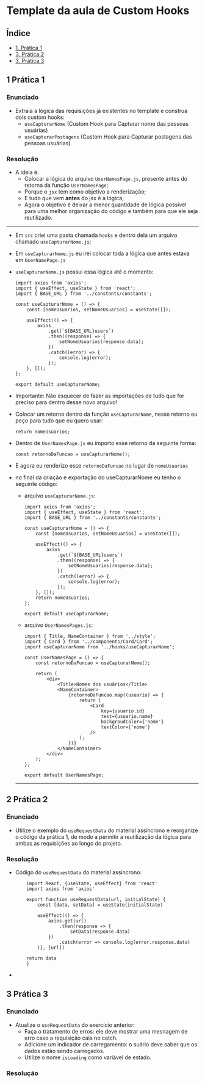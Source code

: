 # Template da aula de Custom Hooks

## Índice

-   [1. Prática 1](#1-prática-1)
-   [3. Prática 2](#2-prática-2)
-   [3. Prática 3](#3-prática-3)

## 1 Prática 1

### Enunciado

-   Extraia a lógica das requisições já existentes no template e construa dois custom hooks:
    -   `useCapturarNome` (Custom Hook para Capturar nome das pessoas usuárias)
    -   `useCapturarPostagens` (Custom Hook para Capturar postagens das pessoas usuárias)

### Resolução

-   A ideia é:
    -   Colocar a lógica do arquivo `UserNamesPage.js`, presente antes do retorna da função `UserNamesPage`;
    -   Porque o `jsx` tem como objetivo a renderização;
    -   E tudo que vem **antes** do jsx é a lógica;
    -   Agora o objetivo é deixar a menor quantidade de lógica possível para uma melhor organização do código e também para que ele seja reutilizado.

---

-   Em `src` criei uma pasta chamada `hooks` e dentro dela um arquivo chamado `useCapturarNome.js`;

-   Em `useCapturarNome.js` eu irei colocar toda a lógica que antes estava em `UserNamePage.js`

-   `useCapturarNome.js` possui essa lógica até o momento:

    ```
    import axios from 'axios';
    import { useEffect, useState } from 'react';
    import { BASE_URL } from '../constants/constants';

    const useCapturarNome = () => {
        const [nomeUsuarios, setNomeUsuarios] = useState([]);

        useEffect(() => {
            axios
                .get(`${BASE_URL}users`)
                .then((response) => {
                    setNomeUsuarios(response.data);
                })
                .catch((error) => {
                    console.log(error);
                });
        }, []);
    };

    export default useCapturarNome;

    ```

-   Importante: Não esquecer de fazer as importações de tudo que for preciso para dentro desse novo arquivo!

-   Colocar um retorno dentro da função `useCapturarNome`, nesse retorno eu peço para tudo que eu quero usar:

    ```
    return nomeUsuarios;
    ```

-   Dentro de `UserNamesPage.js` eu importo esse retorno da seguinte forma:
    ```
    const retornoDaFuncao = useCapturarNome();
    ```
-   E agora eu renderizo esse `retornoDaFuncao` no lugar de `nomeUsuarios`

-   no final da criação e exportação do useCapturarNome eu tenho o seguinte código:

    -   arquivo `useCapturarNome.js`:

        ```
        import axios from 'axios';
        import { useEffect, useState } from 'react';
        import { BASE_URL } from '../constants/constants';

        const useCapturarNome = () => {
            const [nomeUsuarios, setNomeUsuarios] = useState([]);

            useEffect(() => {
                axios
                    .get(`${BASE_URL}users`)
                    .then((response) => {
                        setNomeUsuarios(response.data);
                    })
                    .catch((error) => {
                        console.log(error);
                    });
            }, []);
            return nomeUsuarios;
        };

        export default useCapturarNome;
        ```

    -   arquivo `UserNamesPages.js`:

        ```
        import { Title, NameContainer } from '../style';
        import { Card } from '../components/Card/Card';
        import useCapturarNome from '../hooks/useCapturarNome';

        const UserNamesPage = () => {
            const retornoDaFuncao = useCapturarNome();

            return (
                <div>
                    <Title>Nomes dos usuários</Title>
                    <NameContainer>
                        {retornoDaFuncao.map((usuario) => {
                            return (
                                <Card
                                    key={usuario.id}
                                    text={usuario.name}
                                    backgroudColor={'nome'}
                                    textColor={'nome'}
                                />
                            );
                        })}
                    </NameContainer>
                </div>
            );
        };

        export default UserNamesPage;
        ```

    ***

## 2 Prática 2

### Enunciado

-   Utilize o exemplo do `useRequestData` do material assíncrono e reorganize o código da prática 1, de modo a permitir a reutilização da lógica para ambas as requisições ao longo do projeto.

### Resolução

-   Código do `useRequestData` do material assíncrono:

    ```
        import React, {useState, useEffect} from 'react'
        import axios from 'axios'

        export function useRequestData(url, initialState) {
            const [data, setData] = useState(initialState)

            useEffect(() => {
                axios.get(url)
                    .then(response => {
                        setData(response.data)
                })
                    .catch(error => console.log(error.response.data)
            )}, [url])

        return data
        }
    ```

-

## 3 Prática 3

### Enunciado

-   Atualize o `useRequestData` do exercício anterior:
    -   Faça o tratamento de erros: ele deve mostrar uma mesnagem de erro caso a requisição caia no catch.
    -   Adicione um indicador de carregamento: o suário deve saber que os dados estão sendo carregados.
    -   Utilize o nome `isLoading` como variável de estado.

### Resolução
